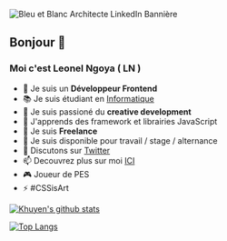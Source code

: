 ![Bleu et Blanc Architecte LinkedIn Bannière](https://user-images.githubusercontent.com/62269693/146647000-68dffb7b-7dfe-463e-bf46-21633aaf4047.jpg)

## Bonjour 👋
### Moi c'est Leonel Ngoya ( LN )

- 🌴 Je suis un <b>Développeur Frontend</b>
- 📚 Je suis étudiant en <a href="https://myiuc.com/formation/technologie-de-linformatique-programmation-et-applications-mobiles/">Informatique</a>
- 🔭 Je suis passioné du <b>creative development</b>
- 🌱 J'apprends des framework et librairies JavaScript
- 👯 Je suis <b>Freelance</b>
- 🤔 Je suis disponible pour travail / stage / alternance
- 💬 Discutons sur <a href="https://twitter.com/ln_dev7" target="_blank">Twitter</a>
- 📫 Decouvrez plus sur moi <a href="https://lndev.me" target="_blank">ICI</a>
- 🎮 Joueur de PES
- ⚡ #CSSisArt

[![Khuyen's github stats](https://github-readme-stats.vercel.app/api?username=ln-dev7&count_private=true&show_icons=true&theme=radical&hide_rank=false)](https://github.com/ln-dev7/github-readme-stats)

[![Top Langs](https://github-readme-stats.vercel.app/api/top-langs/?username=ln-dev7)](https://github.com/ln-dev7/github-readme-stats)
